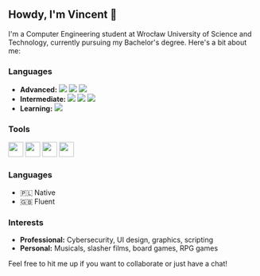 ## Howdy, I'm Vincent 👋

I'm a Computer Engineering student at Wrocław University of Science and Technology, currently pursuing my Bachelor's degree. Here's a bit about me:

### Languages

- **Advanced:** 
  <img src="https://img.shields.io/badge/C-00599C?style=for-the-badge&logo=c&logoColor=white"   /> 
  <img src="https://img.shields.io/badge/C%2B%2B-00599C?style=for-the-badge&logo=c%2B%2B&logoColor=white"   /> 
  <img src="https://img.shields.io/badge/Python-FFD43B?style=for-the-badge&logo=python&logoColor=blue"   />
- **Intermediate:** 
  <img src="https://img.shields.io/badge/GNU%20Bash-4EAA25?style=for-the-badge&logo=GNU%20Bash&logoColor=white"   /> 
  <img src="https://img.shields.io/badge/HTML5-E34F26?style=for-the-badge&logo=html5&logoColor=white"   /> 
  <img src="https://img.shields.io/badge/CSS3-1572B6?style=for-the-badge&logo=css3&logoColor=white"   />
- **Learning:**
  <img src="https://img.shields.io/badge/Rust-000000?style=for-the-badge&logo=rust&logoColor=white" />
### Tools

  <img src="https://raw.githubusercontent.com/marwin1991/profile-technology-icons/refs/heads/main/icons/linux.png" width="30" height="30"   /> <img src="https://raw.githubusercontent.com/marwin1991/profile-technology-icons/refs/heads/main/icons/git.png" width="30" height="30"  />    <img src="https://raw.githubusercontent.com/marwin1991/profile-technology-icons/refs/heads/main/icons/docker.png"  width="30" height="30" /> <img src="https://raw.githubusercontent.com/marwin1991/profile-technology-icons/refs/heads/main/icons/figma.png" width="30" height="30"   />

### Languages

- 🇵🇱 Native 
- 🇬🇧 Fluent


### Interests
- **Professional:** Cybersecurity, UI design, graphics, scripting
- **Personal:** Musicals, slasher films, board games, RPG games

Feel free to hit me up if you want to collaborate or just have a chat!
